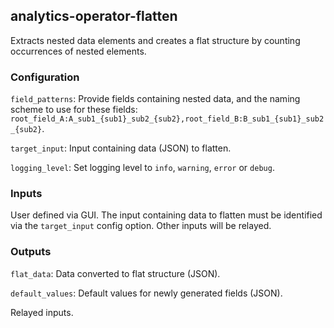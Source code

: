 ## analytics-operator-flatten

Extracts nested data elements and creates a flat structure by counting occurrences of nested elements.

### Configuration

`field_patterns`: Provide fields containing nested data, and the naming scheme to use for these fields: `root_field_A:A_sub1_{sub1}_sub2_{sub2},root_field_B:B_sub1_{sub1}_sub2_{sub2}`.

`target_input`: Input containing data (JSON) to flatten.

`logging_level`: Set logging level to `info`, `warning`, `error` or `debug`.

### Inputs

User defined via GUI. The input containing data to flatten must be identified via the `target_input` config option. 
Other inputs will be relayed.

### Outputs

`flat_data`: Data converted to flat structure (JSON).

`default_values`: Default values for newly generated fields (JSON).

Relayed inputs.

